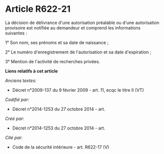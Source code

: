 # Article R622-21

La décision de délivrance d'une autorisation préalable ou d'une autorisation provisoire est notifiée au demandeur et comprend
les informations suivantes :

1° Son nom, ses prénoms et sa date de naissance ;

2° Le numéro d'enregistrement de l'autorisation et sa date d'expiration ;

3° Mention de l'activité de recherches privées.

**Liens relatifs à cet article**

_Anciens textes_:

  - Décret n°2009-137 du 9 février 2009 - art. 11, ecqc le titre II (VT)

_Codifié par_:

  - Décret n°2014-1253 du 27 octobre 2014 - art.

_Créé par_:

  - Décret n°2014-1253 du 27 octobre 2014 - art.

_Cité par_:

  - Code de la sécurité intérieure - art. R622-17 (V)
